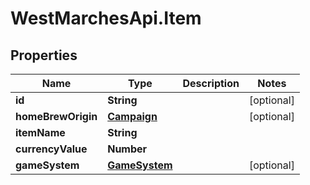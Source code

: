 # WestMarchesApi.Item

## Properties

Name | Type | Description | Notes
------------ | ------------- | ------------- | -------------
**id** | **String** |  | [optional] 
**homeBrewOrigin** | [**Campaign**](Campaign.md) |  | [optional] 
**itemName** | **String** |  | 
**currencyValue** | **Number** |  | 
**gameSystem** | [**GameSystem**](GameSystem.md) |  | [optional] 


